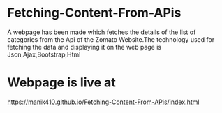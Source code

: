 # Fetching-Content-From-APis

A webpage has been made which fetches the details of the list of categories from the Api of the Zomato Website.The technology used for fetching the
data and displaying it on the web page is Json,Ajax,Bootstrap,Html

# Webpage is live at 
https://manik410.github.io/Fetching-Content-From-APis/index.html
